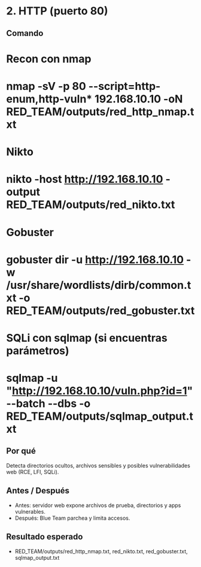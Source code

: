 # 2. HTTP (puerto 80)

## Comando
# Recon con nmap
# nmap -sV -p 80 --script=http-enum,http-vuln* 192.168.10.10 -oN RED_TEAM/outputs/red_http_nmap.txt
# Nikto
# nikto -host http://192.168.10.10 -output RED_TEAM/outputs/red_nikto.txt
# Gobuster
# gobuster dir -u http://192.168.10.10 -w /usr/share/wordlists/dirb/common.txt -o RED_TEAM/outputs/red_gobuster.txt
# SQLi con sqlmap (si encuentras parámetros)
# sqlmap -u "http://192.168.10.10/vuln.php?id=1" --batch --dbs -o RED_TEAM/outputs/sqlmap_output.txt

## Por qué
Detecta directorios ocultos, archivos sensibles y posibles vulnerabilidades web (RCE, LFI, SQLi).

## Antes / Después
- Antes: servidor web expone archivos de prueba, directorios y apps vulnerables.  
- Después: Blue Team parchea y limita accesos.

## Resultado esperado
- RED_TEAM/outputs/red_http_nmap.txt, red_nikto.txt, red_gobuster.txt, sqlmap_output.txt
